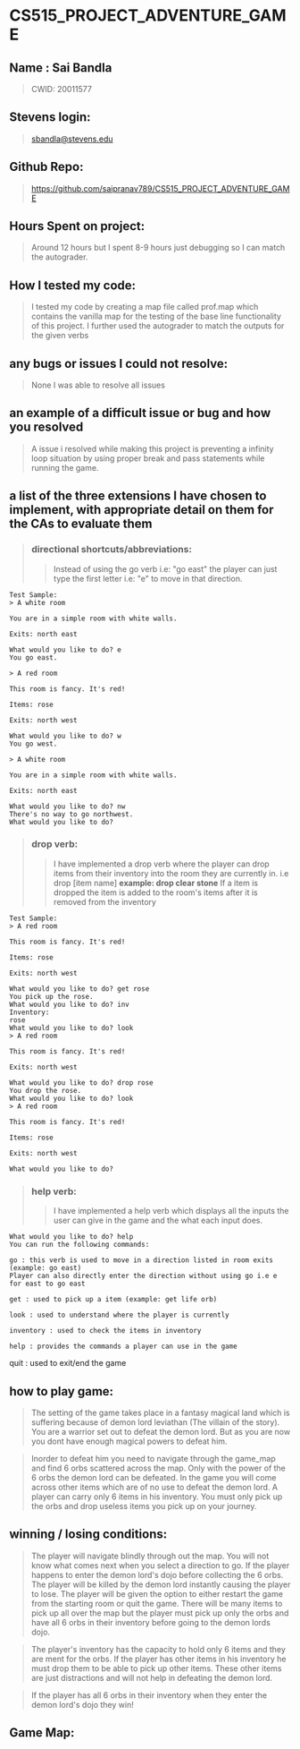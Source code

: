 # CS515_PROJECT_ADVENTURE_GAME

## Name : Sai Bandla

> CWID: 20011577

## Stevens login:

> sbandla@stevens.edu

## Github Repo:

> https://github.com/saipranav789/CS515_PROJECT_ADVENTURE_GAME

## Hours Spent on project:

> Around 12 hours but I spent 8-9 hours just debugging so I can match the autograder.

## How I tested my code:

> I tested my code by creating a map file called prof.map which contains the vanilla map for the testing of the base line functionality of this project. I further used the autograder to match the outputs for the given verbs

## any bugs or issues I could not resolve:

> None I was able to resolve all issues

## an example of a difficult issue or bug and how you resolved

> A issue i resolved while making this project is preventing a infinity loop situation by using proper break and pass statements while running the game.

## a list of the three extensions I have chosen to implement, with appropriate detail on them for the CAs to evaluate them

> ### directional shortcuts/abbreviations:
>
> > Instead of using the go verb i.e: "go east" the player can just type the first letter i.e: "e" to move in that direction.

    Test Sample:
    > A white room

    You are in a simple room with white walls.

    Exits: north east

    What would you like to do? e
    You go east.

    > A red room

    This room is fancy. It's red!

    Items: rose

    Exits: north west

    What would you like to do? w
    You go west.

    > A white room

    You are in a simple room with white walls.

    Exits: north east

    What would you like to do? nw
    There's no way to go northwest.
    What would you like to do?

> ### drop verb:
>
> > I have implemented a drop verb where the player can drop items from their inventory into the room they are currently in.
> > i.e drop [item name] **example: drop clear stone**
> > If a item is dropped the item is added to the room's items after it is removed from the inventory

    Test Sample:
    > A red room

    This room is fancy. It's red!

    Items: rose

    Exits: north west

    What would you like to do? get rose
    You pick up the rose.
    What would you like to do? inv
    Inventory:
    rose
    What would you like to do? look
    > A red room

    This room is fancy. It's red!

    Exits: north west

    What would you like to do? drop rose
    You drop the rose.
    What would you like to do? look
    > A red room

    This room is fancy. It's red!

    Items: rose

    Exits: north west

    What would you like to do?

> ### help verb:
>
> > I have implemented a help verb which displays all the inputs the user can give in the game and the what each input does.

    What would you like to do? help
    You can run the following commands:

    go : this verb is used to move in a direction listed in room exits
    (example: go east)
    Player can also directly enter the direction without using go i.e e for east to go east

    get : used to pick up a item (example: get life orb)

    look : used to understand where the player is currently

    inventory : used to check the items in inventory

    help : provides the commands a player can use in the game

quit : used to exit/end the game

## how to play game:

> The setting of the game takes place in a fantasy magical land which is suffering because of demon lord leviathan (The villain of the story). You are a warrior set out to defeat the demon lord. But as you are now you dont have enough magical powers to defeat him.

> Inorder to defeat him you need to navigate through the game_map and find 6 orbs scattered across the map. Only with the power of the 6 orbs the demon lord can be defeated. In the game you will come across other items which are of no use to defeat the demon lord. A player can carry only 6 items in his inventory. You must only pick up the orbs and drop useless items you pick up on your journey.

## winning / losing conditions:

> The player will navigate blindly through out the map. You will not know what comes next when you select a direction to go. If the player happens to enter the demon lord's dojo before collecting the 6 orbs. The player will be killed by the demon lord instantly causing the player to lose. The player will be given the option to either restart the game from the starting room or quit the game. There will be many items to pick up all over the map but the player must pick up only the orbs and have all 6 orbs in their inventory before going to the demon lords dojo.

> The player's inventory has the capacity to hold only 6 items and they are ment for the orbs. If the player has other items in his inventory he must drop them to be able to pick up other items. These other items are just distractions and will not help in defeating the demon lord.

> If the player has all 6 orbs in their inventory when they enter the demon lord's dojo they win!

## Game Map:
